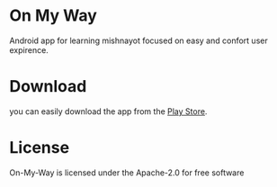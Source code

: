 # On My Way

Android app for learning mishnayot focused on easy and confort user expirence.


# Download 

you can easily download the app from the [Play Store](https://play.google.com/store/apps/details?id=net.mishna&hl=en).


# License
On-My-Way is licensed under the Apache-2.0 for free software